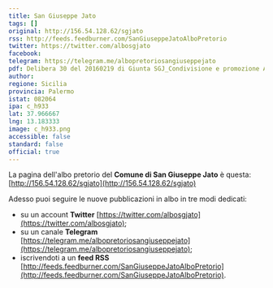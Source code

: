 ```yaml
---
title: San Giuseppe Jato
tags: []
original: http://156.54.128.62/sgjato
rss: http://feeds.feedburner.com/SanGiuseppeJatoAlboPretorio
twitter: https://twitter.com/albosgjato
facebook: 
telegram: https://telegram.me/albopretoriosangiuseppejato
pdf: Delibera 30 del 20160219 di Giunta SGJ_Condivisione e promozione ALBO POP san giuseppe jato.pdf
author: 
regione: Sicilia
provincia: Palermo
istat: 082064
ipa: c_h933
lat: 37.966667
lng: 13.183333
image: c_h933.png
accessible: false
standard: false
official: true
---
```


La pagina dell'albo pretorio del **Comune di San Giuseppe Jato** è questa: [http://156.54.128.62/sgjato](http://156.54.128.62/sgjato)

Adesso puoi seguire le nuove pubblicazioni in albo in tre modi dedicati:

* su un account **Twitter** [https://twitter.com/albosgjato](https://twitter.com/albosgjato);
* su un canale **Telegram** [https://telegram.me/albopretoriosangiuseppejato](https://telegram.me/albopretoriosangiuseppejato);
* iscrivendoti a un **feed RSS** [http://feeds.feedburner.com/SanGiuseppeJatoAlboPretorio](http://feeds.feedburner.com/SanGiuseppeJatoAlboPretorio).
